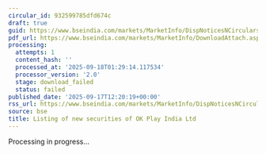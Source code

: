 ```yaml
---
circular_id: 932599785dfd674c
draft: true
guid: https://www.bseindia.com/markets/MarketInfo/DispNoticesNCirculars.aspx?Noticeid={7E1541BE-DEAF-44D4-8487-E7FC198ED5D8}&noticeno=20250917-28&dt=09/17/2025&icount=28&totcount=57&flag=0
pdf_url: https://www.bseindia.com/markets/MarketInfo/DownloadAttach.aspx?id=20250917-28&attachedId=
processing:
  attempts: 1
  content_hash: ''
  processed_at: '2025-09-18T01:29:14.117534'
  processor_version: '2.0'
  stage: download_failed
  status: failed
published_date: '2025-09-17T12:20:19+00:00'
rss_url: https://www.bseindia.com/markets/MarketInfo/DispNoticesNCirculars.aspx?Noticeid={7E1541BE-DEAF-44D4-8487-E7FC198ED5D8}&noticeno=20250917-28&dt=09/17/2025&icount=28&totcount=57&flag=0
source: bse
title: Listing of new securities of OK Play India Ltd
---
```


Processing in progress...